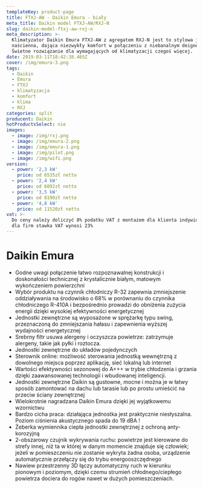 ```yaml
---
templateKey: product-page
title: FTXJ-AW - Daikin Emura - biały
meta_title: Daikin model FTXJ-AW/RXJ-N
slug: daikin-model-ftxj-aw-rxj-n
meta_description: >-
  Klimatyzator Daikin Emura FTXJ-AW z agregatem RXJ-N jest to stylowa jednostka
  naścienna, dająca niezwykły komfort w połączeniu z niebanalnym deignem.
  Świetne rozwiązanie dla wymagających od klimatyzacji czegoś więcej. 
date: 2019-03-11T18:42:38.465Z
cover: /img/emura-3.png
tags:
  - Daikin
  - Emura
  - FTXJ
  - klimatyzacja
  - komfort
  - klima
  - RXJ
categories: split
producent: Daikin
hotProductsSelect: nie
images:
  - image: /img/rxj.png
  - image: /img/emura-2.png
  - image: /img/emura-1.png
  - image: /img/pilot.png
  - image: /img/wifi.png
version:
  - power: '2,3 kW'
    price: od 6535zł netto
  - power: '2,4 kW'
    price: od 6892zł netto
  - power: '3,5 kW'
    price: od 8190zł netto
  - power: '4,8 kW'
    price: od 11520zł netto
vat: >-
  Do ceny należy doliczyć 8% podatku VAT z montażem dla klienta indywidualnego,
  dla firm stawka VAT wynosi 23%
---
```

# Daikin Emura

* Godne uwagi połączenie łatwo rozpoznawalnej konstrukcji i doskonałości technicznej z krystalicznie białym, matowym wykończeniem powierzchni
* Wybór produktu na czynnik chłodniczy R-32 zapewnia zmniejszenie oddziaływania na środowisko o 68% w porównaniu do czynnika chłodniczego R-410A i bezpośrednio prowadzi do obniżenia zużycia energii dzięki wysokiej efektywności energetycznej
* Jednostki zewnętrzne są wyposażone w sprężarkę typu swing, przeznaczoną do zmniejszania hałasu i zapewnienia wyższej wydajności energetycznej
* Srebrny filtr usuwa alergeny i oczyszcza powietrze: zatrzymuje alergeny, takie jak pyłki i roztocza.
* Jednostki zewnętrzne do układów pojedynczych
* Sterownik online: możliwość sterowania jednostką wewnętrzną z dowolnego miejsca poprzez aplikację, sieć lokalną lub internet
* Wartości efektywności sezonowej do A+++ w trybie chłodzenia i grzania dzięki zaawansowanej technologii i wbudowanej inteligencji.
* Jednostki zewnętrzne Daikin są gustowne, mocne i można je w łatwy sposób zamontować na dachu lub tarasie lub po prostu umieścić na przeciw ściany zewnętrznej
* Wielokrotnie nagradzana Daikin Emura dzięki jej wyjątkowemu wzornictwu
* Bardzo cicha praca: działająca jednostka jest praktycznie niesłyszalna. Poziom ciśnienia akustycznego spada do 19 dBA !
* Żeberka wymiennika ciepła jednostki zewnętrznej z ochroną anty-korozyjną
* 2-obszarowy czujnik wykrywania ruchu: powietrze jest kierowane do strefy innej, niż ta w której w danym momencie znajduje się człowiek; jeżeli w pomieszczeniu nie zostanie wykryta żadna osoba, urządzenie automatycznie przełączy się do trybu energooszczędnego
* Nawiew przestrzenny 3D łączy automatyczny ruch w kierunku pionowym i poziomym, dzięki czemu strumień chłodnego/ciepłego powietrza dociera do rogów nawet w dużych pomieszczeniach.
